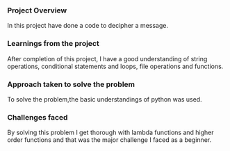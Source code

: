 ### Project Overview

 In this project have done a code to decipher a message.


### Learnings from the project

 After completion of this project, I have a good understanding of string operations, conditional statements and loops, file operations and functions.


### Approach taken to solve the problem

 To solve the problem,the basic understandings of python was used.


### Challenges faced

 By solving this problem I get thorough with lambda functions and higher order functions and that was the major challenge I faced as a beginner.


